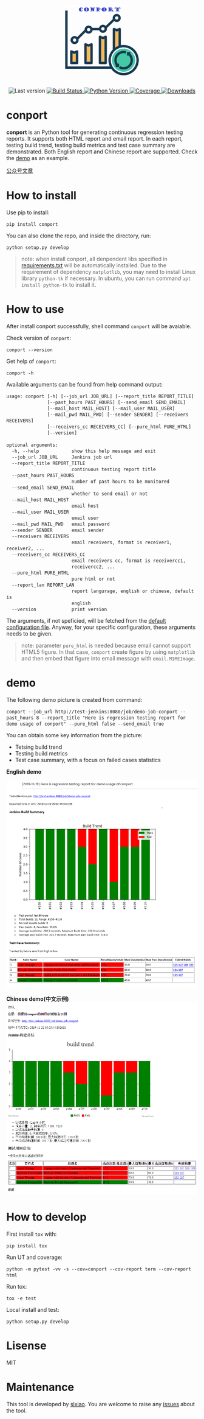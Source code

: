 <p align="center">
	<img alt="madge" src="https://github.com/slxiao/conport/blob/master/logo.png" width="200">
</p>

<p align="center">
	<img alt="Last version" src="https://img.shields.io/github/tag/slxiao/conport.svg?style=flat-square" />
	<a href="https://travis-ci.org/slxiao/conport">
		<img alt="Build Status" src="http://img.shields.io/travis/slxiao/conport/master.svg?style=flat-square" />
	</a>
	<a href="https://www.python.org/download/releases/2.7.14/">
		<img alt="Python Version" src="https://img.shields.io/badge/python-2.7-blue.svg" />
	</a>
	<a href="https://coveralls.io/github/slxiao/conport?branch=master">
		<img alt="Coverage" src="https://coveralls.io/repos/github/slxiao/conport/badge.svg?branch=master" />
	</a>
	<a href="https://pepy.tech/project/conport">
		<img alt="Downloads" src="https://pepy.tech/badge/conport" />
	</a>
</p>

# conport

**conport** is an Python tool for generating continuous regression testing reports. It supports both HTML report and email report. In each report, testing build trend, testing build metrics and test case summary are demonstrated. Both English report and Chinese report are supported. Check the [demo](#demo) as an example.

[公众号文章](https://mp.weixin.qq.com/s/JiW-0FI5HmAHYuQecaT4vg)

# How to install
Use pip to install:
```shell
pip install conport
```

You can also clone the repo, and inside the directory, run:
```shell
python setup.py develop
```

> note: when install conport, all denpendent libs specified in [requirements.txt](./requirements.txt) will be automatically installed. Due to the requirement of dependency `matplotlib`, you may need to install Linux library `python-tk` if necessary. In ubuntu, you can run command `apt install python-tk` to install it.

# How to use
After install conport successfully, shell command `conport` will be avaiable.

Check version of `conport`:
```shell
conport --version
```
Get help of `conport`:
```shell
comport -h
```
Available arguments can be found from help command output:
```shell
usage: conport [-h] [--job_url JOB_URL] [--report_title REPORT_TITLE]
               [--past_hours PAST_HOURS] [--send_email SEND_EMAIL]
               [--mail_host MAIL_HOST] [--mail_user MAIL_USER]
               [--mail_pwd MAIL_PWD] [--sender SENDER] [--receivers RECEIVERS]
               [--receivers_cc RECEIVERS_CC] [--pure_html PURE_HTML]
               [--version]

optional arguments:
  -h, --help            show this help message and exit
  --job_url JOB_URL     Jenkins job url
  --report_title REPORT_TITLE
                        continuous testing report title
  --past_hours PAST_HOURS
                        number of past hours to be monitored
  --send_email SEND_EMAIL
                        whether to send email or not
  --mail_host MAIL_HOST
                        email host
  --mail_user MAIL_USER
                        email user
  --mail_pwd MAIL_PWD   email password
  --sender SENDER       email sender
  --receivers RECEIVERS
                        email receivers, format is receiver1, receiver2, ...
  --receivers_cc RECEIVERS_CC
                        email receivers cc, format is receivercc1,
                        receivercc2, ...
  --pure_html PURE_HTML
                        pure html or not
  --report_lan REPORT_LAN
                        report langurage, english or chinese, default is
                        english
  --version             print version
```
The arguments, if not speficied, will be fetched from the [default configuration file](./conport/cfg.ini). Anyway, for your specific configuration, these arguments needs to be given.
> note: parameter `pure_html` is needed because email cannot support HTML5 figure. In that case, `conport` create figure by using `matplotlib` and then embed that figure into email message with `email.MIMEImage`. 
# demo
The following demo picture is created from command:
```shell
conport --job_url http://test-jenkins:8080/job/demo-job-conport --past_hours 8 --report_title "Here is regression testing report for demo usage of conport" --pure_html false --send_email true
```
You can obtain some key information from the picture:
- Tetsing build trend
- Testing build metrics
- Test case summary, with a focus on failed cases statistics

**English demo**

![demo](https://github.com/slxiao/conport/blob/master/demo.png)

**Chinese demo(中文示例)**
![demo](https://github.com/slxiao/conport/blob/master/demo_cn.png)
# How to develop
First install `tox` with:
```shell
pip install tox
```
Run UT and coverage:
```shell
python -m pytest -vv -s --cov=conport --cov-report term --cov-report html
```
Run tox:
```shell
tox -e test
```
Local install and test:
```shell
python setup.py develop
```
# Lisense
MIT
# Maintenance
This tool is developed by [slxiao](https://github.com/slxiao). You are welcome to raise any [issues](https://github.com/slxiao/conport/issues) about the tool.
